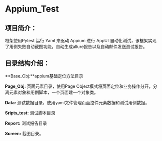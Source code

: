 # Appium_Test  
## 项目简介：
框架使用Pytest 运行 Yaml 来驱动 Appium 进行 AppUI 自动化测试，该框架实现了用例失败自动截图功能，自动生成allure报告以及自动邮件发送测试报告。 
## 目录结构介绍：
**Base_Obj:**appium基础定位方法目录

**Page_Obj:** 页面元素目录，使用Page Object模式将页面定位和业务操作分开，分离元素对象和用例脚本，一个页面建一个对象类。

**Data:** 测试数据目录，使用yaml文件管理页面控件元素数据和测试用例数据。

**Sripts_test:** 测试脚本目录

**Report:** 测试报告目录
 
**Screen:** 截图目录。
